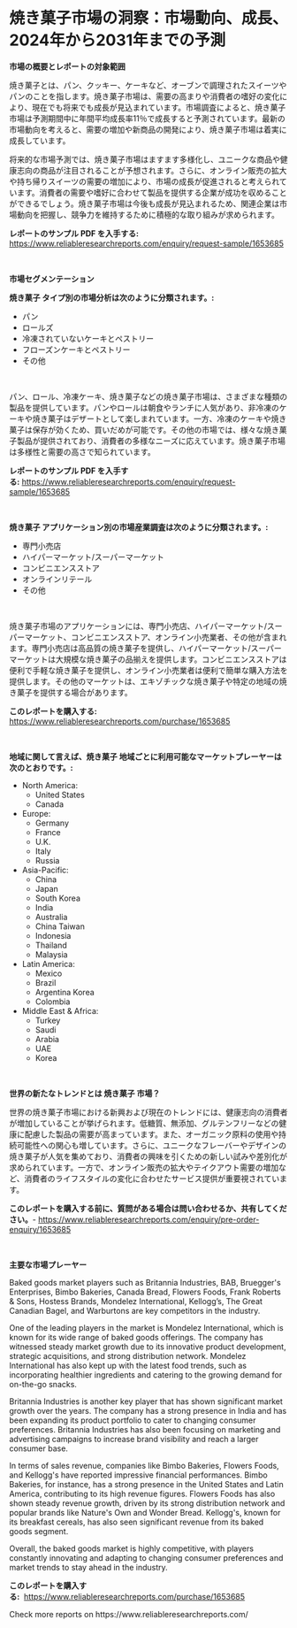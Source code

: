 <p><h1>焼き菓子市場の洞察：市場動向、成長、2024年から2031年までの予測</h1></p><p><strong>市場の概要とレポートの対象範囲</strong></p>
<p><p>焼き菓子とは、パン、クッキー、ケーキなど、オーブンで調理されたスイーツやパンのことを指します。焼き菓子市場は、需要の高まりや消費者の嗜好の変化により、現在でも将来でも成長が見込まれています。市場調査によると、焼き菓子市場は予測期間中に年間平均成長率11％で成長すると予測されています。最新の市場動向を考えると、需要の増加や新商品の開発により、焼き菓子市場は着実に成長しています。</p><p>将来的な市場予測では、焼き菓子市場はますます多様化し、ユニークな商品や健康志向の商品が注目されることが予想されます。さらに、オンライン販売の拡大や持ち帰りスイーツの需要の増加により、市場の成長が促進されると考えられています。消費者の需要や嗜好に合わせて製品を提供する企業が成功を収めることができるでしょう。焼き菓子市場は今後も成長が見込まれるため、関連企業は市場動向を把握し、競争力を維持するために積極的な取り組みが求められます。</p></p>
<p><strong>レポートのサンプル PDF を入手する:</strong> <a href="https://www.reliableresearchreports.com/enquiry/request-sample/1653685">https://www.reliableresearchreports.com/enquiry/request-sample/1653685</a></p>
<p>&nbsp;</p>
<p><strong>市場セグメンテーション</strong></p>
<p><strong>焼き菓子 タイプ別の市場分析は次のように分類されます。:</strong></p>
<p><ul><li>パン</li><li>ロールズ</li><li>冷凍されていないケーキとペストリー</li><li>フローズンケーキとペストリー</li><li>その他</li></ul></p>
<p>&nbsp;</p>
<p><p>パン、ロール、冷凍ケーキ、焼き菓子などの焼き菓子市場は、さまざまな種類の製品を提供しています。パンやロールは朝食やランチに人気があり、非冷凍のケーキや焼き菓子はデザートとして楽しまれています。一方、冷凍のケーキや焼き菓子は保存が効くため、買いだめが可能です。その他の市場では、様々な焼き菓子製品が提供されており、消費者の多様なニーズに応えています。焼き菓子市場は多様性と需要の高さで知られています。</p></p>
<p><strong>レポートのサンプル PDF を入手する:</strong>&nbsp;<a href="https://www.reliableresearchreports.com/enquiry/request-sample/1653685">https://www.reliableresearchreports.com/enquiry/request-sample/1653685</a></p>
<p>&nbsp;</p>
<p><strong> 焼き菓子 アプリケーション別の市場産業調査は次のように分類されます。:</strong></p>
<p><ul><li>専門小売店</li><li>ハイパーマーケット/スーパーマーケット</li><li>コンビニエンスストア</li><li>オンラインリテール</li><li>その他</li></ul></p>
<p>&nbsp;</p>
<p><p>焼き菓子市場のアプリケーションには、専門小売店、ハイパーマーケット/スーパーマーケット、コンビニエンスストア、オンライン小売業者、その他が含まれます。専門小売店は高品質の焼き菓子を提供し、ハイパーマーケット/スーパーマーケットは大規模な焼き菓子の品揃えを提供します。コンビニエンスストアは便利で手軽な焼き菓子を提供し、オンライン小売業者は便利で簡単な購入方法を提供します。その他のマーケットは、エキゾチックな焼き菓子や特定の地域の焼き菓子を提供する場合があります。</p></p>
<p><strong>このレポートを購入する:</strong>&nbsp; <a href="https://www.reliableresearchreports.com/purchase/1653685">https://www.reliableresearchreports.com/purchase/1653685</a></p>
<p>&nbsp;</p>
<p><strong>地域に関して言えば、焼き菓子 地域ごとに利用可能なマーケットプレーヤーは次のとおりです。:</strong></p>
<p><ul>
    <li>
        North America:
        <ul>
            <li>United States</li>
            <li>Canada</li>
        </ul>
    </li>
    <li>
        Europe:
        <ul>
            <li>Germany</li>
            <li>France</li>
            <li>U.K.</li>
            <li>Italy</li>
            <li>Russia</li>
        </ul>
    </li>
    <li>
        Asia-Pacific:
        <ul>
            <li>China</li>
            <li>Japan</li>
            <li>South Korea</li>
            <li>India</li>
            <li>Australia</li>
            <li>China Taiwan</li>
            <li>Indonesia</li>
            <li>Thailand</li>
            <li>Malaysia</li>
        </ul>
    </li>
    <li>
        Latin America:
        <ul>
            <li>Mexico</li>
            <li>Brazil</li>
            <li>Argentina Korea</li>
            <li>Colombia</li>
        </ul>
    </li>
    <li>
        Middle East & Africa:
        <ul>
            <li>Turkey</li>
            <li>Saudi</li>
            <li>Arabia</li>
            <li>UAE</li>
            <li>Korea</li>
        </ul>
    </li>
    </ul></p>
<p>&nbsp;</p>
<p><strong>世界の新たなトレンドとは 焼き菓子 市場？</strong></p>
<p><p>世界の焼き菓子市場における新興および現在のトレンドには、健康志向の消費者が増加していることが挙げられます。低糖質、無添加、グルテンフリーなどの健康に配慮した製品の需要が高まっています。また、オーガニック原料の使用や持続可能性への関心も増しています。さらに、ユニークなフレーバーやデザインの焼き菓子が人気を集めており、消費者の興味を引くための新しい試みや差別化が求められています。一方で、オンライン販売の拡大やテイクアウト需要の増加など、消費者のライフスタイルの変化に合わせたサービス提供が重要視されています。</p></p>
<p><strong>このレポートを購入する前に、質問がある場合は問い合わせるか、共有してください。</strong>- <a href="https://www.reliableresearchreports.com/enquiry/pre-order-enquiry/1653685">https://www.reliableresearchreports.com/enquiry/pre-order-enquiry/1653685</a></p>
<p>&nbsp;</p>
<p><strong>主要な市場プレーヤー</strong></p>
<p><p>Baked goods market players such as Britannia Industries, BAB, Bruegger's Enterprises, Bimbo Bakeries, Canada Bread, Flowers Foods, Frank Roberts & Sons, Hostess Brands, Mondelez International, Kellogg’s, The Great Canadian Bagel, and Warburtons are key competitors in the industry. </p><p>One of the leading players in the market is Mondelez International, which is known for its wide range of baked goods offerings. The company has witnessed steady market growth due to its innovative product development, strategic acquisitions, and strong distribution network. Mondelez International has also kept up with the latest food trends, such as incorporating healthier ingredients and catering to the growing demand for on-the-go snacks.</p><p>Britannia Industries is another key player that has shown significant market growth over the years. The company has a strong presence in India and has been expanding its product portfolio to cater to changing consumer preferences. Britannia Industries has also been focusing on marketing and advertising campaigns to increase brand visibility and reach a larger consumer base.</p><p>In terms of sales revenue, companies like Bimbo Bakeries, Flowers Foods, and Kellogg's have reported impressive financial performances. Bimbo Bakeries, for instance, has a strong presence in the United States and Latin America, contributing to its high revenue figures. Flowers Foods has also shown steady revenue growth, driven by its strong distribution network and popular brands like Nature's Own and Wonder Bread. Kellogg's, known for its breakfast cereals, has also seen significant revenue from its baked goods segment.</p><p>Overall, the baked goods market is highly competitive, with players constantly innovating and adapting to changing consumer preferences and market trends to stay ahead in the industry.</p></p>
<p><strong>このレポートを購入する:</strong>&nbsp;&nbsp;<a href="https://www.reliableresearchreports.com/purchase/1653685">https://www.reliableresearchreports.com/purchase/1653685</a></p>
<p>Check more reports on https://www.reliableresearchreports.com/</p>